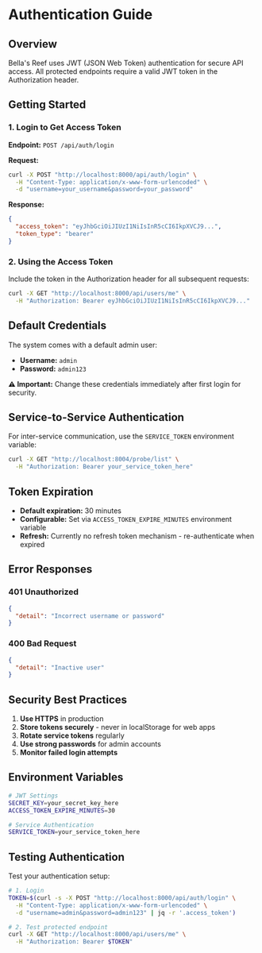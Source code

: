 # Authentication Guide

## Overview

Bella's Reef uses JWT (JSON Web Token) authentication for secure API access. All protected endpoints require a valid JWT token in the Authorization header.

## Getting Started

### 1. Login to Get Access Token

**Endpoint:** `POST /api/auth/login`

**Request:**
```bash
curl -X POST "http://localhost:8000/api/auth/login" \
  -H "Content-Type: application/x-www-form-urlencoded" \
  -d "username=your_username&password=your_password"
```

**Response:**
```json
{
  "access_token": "eyJhbGciOiJIUzI1NiIsInR5cCI6IkpXVCJ9...",
  "token_type": "bearer"
}
```

### 2. Using the Access Token

Include the token in the Authorization header for all subsequent requests:

```bash
curl -X GET "http://localhost:8000/api/users/me" \
  -H "Authorization: Bearer eyJhbGciOiJIUzI1NiIsInR5cCI6IkpXVCJ9..."
```

## Default Credentials

The system comes with a default admin user:

- **Username:** `admin`
- **Password:** `admin123`

**⚠️ Important:** Change these credentials immediately after first login for security.

## Service-to-Service Authentication

For inter-service communication, use the `SERVICE_TOKEN` environment variable:

```bash
curl -X GET "http://localhost:8004/probe/list" \
  -H "Authorization: Bearer your_service_token_here"
```

## Token Expiration

- **Default expiration:** 30 minutes
- **Configurable:** Set via `ACCESS_TOKEN_EXPIRE_MINUTES` environment variable
- **Refresh:** Currently no refresh token mechanism - re-authenticate when expired

## Error Responses

### 401 Unauthorized
```json
{
  "detail": "Incorrect username or password"
}
```

### 400 Bad Request
```json
{
  "detail": "Inactive user"
}
```

## Security Best Practices

1. **Use HTTPS** in production
2. **Store tokens securely** - never in localStorage for web apps
3. **Rotate service tokens** regularly
4. **Use strong passwords** for admin accounts
5. **Monitor failed login attempts**

## Environment Variables

```bash
# JWT Settings
SECRET_KEY=your_secret_key_here
ACCESS_TOKEN_EXPIRE_MINUTES=30

# Service Authentication
SERVICE_TOKEN=your_service_token_here
```

## Testing Authentication

Test your authentication setup:

```bash
# 1. Login
TOKEN=$(curl -s -X POST "http://localhost:8000/api/auth/login" \
  -H "Content-Type: application/x-www-form-urlencoded" \
  -d "username=admin&password=admin123" | jq -r '.access_token')

# 2. Test protected endpoint
curl -X GET "http://localhost:8000/api/users/me" \
  -H "Authorization: Bearer $TOKEN"
``` 